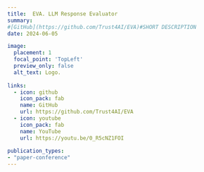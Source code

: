 ```yaml
---
title:  EVA. LLM Response Evaluator
summary:  
#[GitHub](https://github.com/Trust4AI/EVA)#SHORT DESCRIPTION
date: 2024-06-05

image: 
  placement: 1
  focal_point: 'TopLeft'
  preview_only: false
  alt_text: Logo.
  
links:
  - icon: github 
    icon_pack: fab
    name: GitHub
    url: https://github.com/Trust4AI/EVA
  - icon: youtube
    icon_pack: fab
    name: YouTube 
    url: https://youtu.be/0_R5cNZ1FOI
      
publication_types: 
- "paper-conference"
---
```

